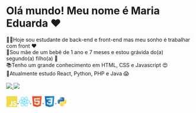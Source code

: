 <h1>Olá mundo! Meu nome é Maria Eduarda ❤️</h1>
👩‍🎓Hoje sou estudante de back-end e front-end mas meu sonho é trabalhar com front ❤️
<br/>
🤰Sou mãe de um bebê de 1 ano e 7 meses e estou grávida do(a) segundo(a) filho(a) 🥰
<br/>
📚Tenho um grande conhecimento em HTML, CSS e Javascript 😍
<br/>
📝Atualmente estudo React, Python, PHP e Java 😱 
<br/>
<br/>

<div>
  <a href="https://github.com/Mariaeduardarg">
  <img height="40em" src="https://github-readme-stats.vercel.app/api?username=Mariaeduardarg&show_icons=true&theme=radical"/>
  <img height="40em" src="https://github-readme-stats.vercel.app/api/top-langs/?username=Mariaeduardarg&hide_progress=true"/>
</div>
<br/>

<div>
  <img align="center" height="30" widht="40" src="https://raw.githubusercontent.com/devicons/devicon/master/icons/javascript/javascript-plain.svg"/>
  <img align="center" height="30" widht="40" src="https://raw.githubusercontent.com/devicons/devicon/master/icons/react/react-original.svg"/>
  <img align="center" height="30" widht="40" src="https://raw.githubusercontent.com/devicons/devicon/master/icons/html5/html5-original.svg"/>
  <img align="center" height="30" widht="40" src="https://raw.githubusercontent.com/devicons/devicon/master/icons/css3/css3-original.svg"/>
  <img align="center" height="30" widht="40" src="https://raw.githubusercontent.com/devicons/devicon/master/icons/python/python-original.svg"/>
</div>
